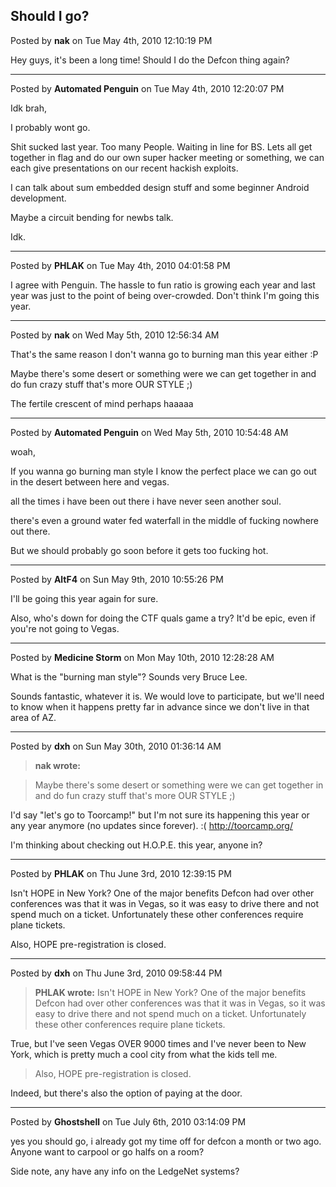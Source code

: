 ## Should I go?
Posted by **nak** on Tue May 4th, 2010 12:10:19 PM

Hey guys, it's been a long time!  Should I do the Defcon thing again?

--------------------------------------------------------------------------------

Posted by **Automated Penguin** on Tue May 4th, 2010 12:20:07 PM

Idk brah,

I probably wont go.

Shit sucked last year. Too many People. Waiting in line for BS. Lets all get
together in flag and do our own super hacker meeting or something, we can each
give presentations on our recent hackish exploits.

I can talk about sum embedded design stuff and some beginner Android
development.

Maybe a circuit bending for newbs talk.

Idk.

--------------------------------------------------------------------------------

Posted by **PHLAK** on Tue May 4th, 2010 04:01:58 PM

I agree with Penguin.  The hassle to fun ratio is growing each year and last
year was just to the point of being over-crowded.  Don't think I'm going this
year.

--------------------------------------------------------------------------------

Posted by **nak** on Wed May 5th, 2010 12:56:34 AM

That's the same reason I don't wanna go to burning man this year either :P

Maybe there's some desert or something were we can get together in and do fun
crazy stuff that's more OUR STYLE ;)

The fertile crescent of mind perhaps haaaaa

--------------------------------------------------------------------------------

Posted by **Automated Penguin** on Wed May 5th, 2010 10:54:48 AM

woah,

If you wanna go burning man style I know the perfect place we can go out in the
desert between here and vegas.

all the times i have been out there i have never seen another soul.

there's even a ground water fed waterfall in the middle of fucking nowhere out
there.

But we should probably go soon before it gets too fucking hot.

--------------------------------------------------------------------------------

Posted by **AltF4** on Sun May 9th, 2010 10:55:26 PM

I'll be going this year again for sure.

Also, who's down for doing the CTF quals game a try? It'd be epic, even if
you're not going to Vegas.

--------------------------------------------------------------------------------

Posted by **Medicine Storm** on Mon May 10th, 2010 12:28:28 AM

What is the "burning man style"? Sounds very Bruce Lee.

Sounds fantastic, whatever it is. We would love to participate, but we'll need
to know when it happens pretty far in advance since we don't live in that area
of AZ.

--------------------------------------------------------------------------------

Posted by **dxh** on Sun May 30th, 2010 01:36:14 AM

> **nak wrote:**

> Maybe there's some desert or something were we can get together in and do fun
> crazy stuff that's more OUR STYLE ;)

I'd say "let's go to Toorcamp!" but I'm not sure its happening this year or any
year anymore (no updates since forever). :( <http://toorcamp.org/>

I'm thinking about checking out H.O.P.E. this year, anyone in?

--------------------------------------------------------------------------------

Posted by **PHLAK** on Thu June 3rd, 2010 12:39:15 PM

Isn't HOPE in New York?  One of the major benefits Defcon had over other
conferences was that it was in Vegas, so it was easy to drive there and not
spend much on a ticket. Unfortunately these other conferences require plane
tickets.

Also, HOPE pre-registration is closed.

--------------------------------------------------------------------------------

Posted by **dxh** on Thu June 3rd, 2010 09:58:44 PM

> **PHLAK wrote:**
> Isn't HOPE in New York?  One of the major benefits Defcon had over other
> conferences was that it was in Vegas, so it was easy to drive there and not
> spend much on a ticket. Unfortunately these other conferences require plane
> tickets.

True, but I've seen Vegas OVER 9000 times and I've never been to New York, which
is pretty much a cool city from what the kids tell me.

> Also, HOPE pre-registration is closed.

Indeed, but there's also the option of paying at the door.

--------------------------------------------------------------------------------

Posted by **Ghostshell** on Tue July 6th, 2010 03:14:09 PM

yes you should go, i already got my time off for defcon a month or two ago.
Anyone want to carpool or go halfs on a room?

Side note, any have any info on the LedgeNet systems?
